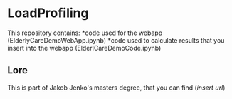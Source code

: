 # LoadProfiling
This repository contains: 
*code used for the webapp (ElderlyCareDemoWebApp.ipynb) 
*code used to calculate results that you insert into the webapp (ElderlCareDemoCode.ipynb)
## Lore
This is part of Jakob Jenko's masters degree, that you can find (*insert url*)
